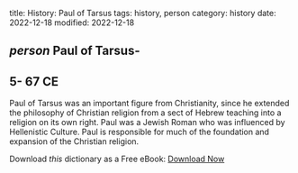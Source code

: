 title: History: Paul of Tarsus
tags: history, person
category: history
date: 2022-12-18
modified: 2022-12-18

## _person_  Paul of Tarsus-
  5-
67 CE
-
Paul of Tarsus was an
important figure from Christianity, since he extended the philosophy
of Christian religion from a sect of Hebrew teaching into a religion
on its own right.   Paul was a Jewish Roman who was influenced by
Hellenistic Culture.  Paul is responsible for much of the foundation
and expansion of the Christian religion.


Download *this* dictionary as a Free eBook: [Download Now]({static}static/CairnsHistoryDictionary.pdf)

